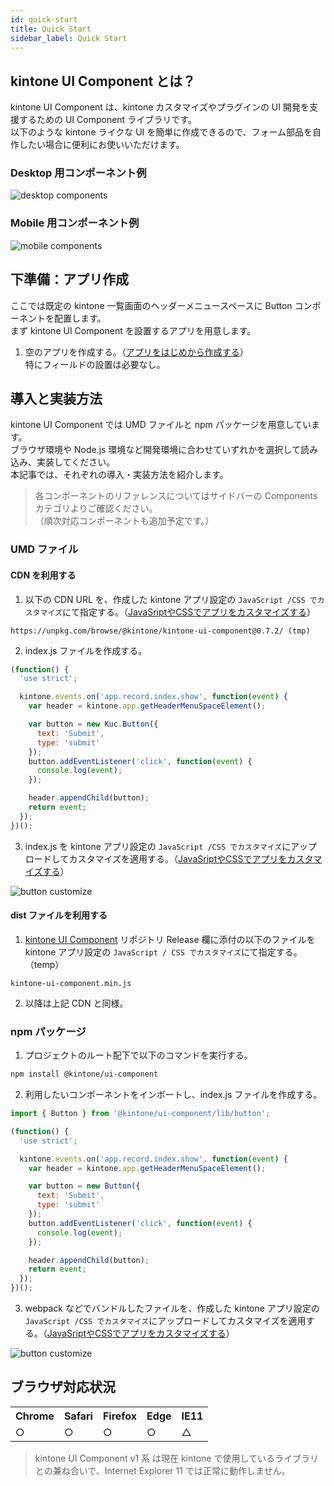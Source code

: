 ```yaml
---
id: quick-start
title: Quick Start
sidebar_label: Quick Start
---
```


## kintone UI Component とは？

kintone UI Component は、kintone カスタマイズやプラグインの UI 開発を支援するための UI Component ライブラリです。  
以下のような kintone ライクな UI を簡単に作成できるので、フォーム部品を自作したい場合に便利にお使いいただけます。

### Desktop 用コンポーネント例

![desktop components](assets/desktop_components.png)

### Mobile 用コンポーネント例

![mobile components](assets/mobile_components.png)

## 下準備：アプリ作成

ここでは既定の kintone 一覧画面のヘッダーメニュースペースに Button コンポーネントを配置します。  
まず kintone UI Component を設置するアプリを用意します。

1. 空のアプリを作成する。（[アプリをはじめから作成する](https://jp.cybozu.help/k/ja/user/create_app/tutorial.html)）  
特にフィールドの設置は必要なし。

## 導入と実装方法

kintone UI Component では UMD ファイルと npm パッケージを用意しています。  
ブラウザ環境や Node.js 環境など開発環境に合わせていずれかを選択して読み込み、実装してください。  
本記事では、それぞれの導入・実装方法を紹介します。

> 各コンポーネントのリファレンスについてはサイドバーの Components カテゴリよりご確認ください。  
> （順次対応コンポーネントも追加予定です。）

### UMD ファイル

#### CDN を利用する

1. 以下の CDN URL を、作成した kintone アプリ設定の `JavaScript /CSS でカスタマイズ`にて指定する。（[JavaSriptやCSSでアプリをカスタマイズする](https://get.kintone.help/k/ja/user/app_settings/js_customize.html)）

```text
https://unpkg.com/browse/@kintone/kintone-ui-component@0.7.2/ (tmp)
```

2. index.js ファイルを作成する。

```js
(function() {
  'use strict';

  kintone.events.on('app.record.index.show', function(event) {
    var header = kintone.app.getHeaderMenuSpaceElement();

    var button = new Kuc.Button({
      text: 'Submit',
      type: 'submit'
    });
    button.addEventListener('click', function(event) {
      console.log(event);
    });

    header.appendChild(button);
    return event;
  });
})();
```

3. index.js を kintone アプリ設定の `JavaScript /CSS でカスタマイズ`にアップロードしてカスタマイズを適用する。（[JavaSriptやCSSでアプリをカスタマイズする](https://jp.cybozu.help/k/ja/user/app_settings/js_customize.html)）

![button customize](assets/button_customize.png)

#### dist ファイルを利用する

1. [kintone UI Component](https://github.com/kintone/kintone-ui-component) リポジトリ Release 欄に添付の以下のファイルを kintone アプリ設定の `JavaScript / CSS でカスタマイズ`にて指定する。（temp）
```text
kintone-ui-component.min.js
```

2. 以降は上記 CDN と同様。

### npm パッケージ

1. プロジェクトのルート配下で以下のコマンドを実行する。

```sh
npm install @kintone/ui-component
```

2. 利用したいコンポーネントをインポートし、index.js ファイルを作成する。

```js
import { Button } from '@kintone/ui-component/lib/button';

(function() {
  'use strict';

  kintone.events.on('app.record.index.show', function(event) {
    var header = kintone.app.getHeaderMenuSpaceElement();

    var button = new Button({
      text: 'Submit',
      type: 'submit'
    });
    button.addEventListener('click', function(event) {
      console.log(event);
    });

    header.appendChild(button);
    return event;
  });
})();
```

3. webpack などでバンドルしたファイルを、作成した kintone アプリ設定の `JavaScript /CSS でカスタマイズ`にアップロードしてカスタマイズを適用する。（[JavaSriptやCSSでアプリをカスタマイズする](https://jp.cybozu.help/k/ja/user/app_settings/js_customize.html)）

![button customize](assets/button_customize.png)

## ブラウザ対応状況

<table>
  <tr>
    <th>Chrome</th>
    <th>Safari</th>
    <th>Firefox</th>
    <th>Edge</th>
    <th>IE11</th>
  </tr>
  <tr>
    <td>○</td>
    <td>○</td>
    <td>○</td>
    <td>○</td>
    <td>△</td>
  </tr>
</table>

> kintone UI Component v1 系 は現在 kintone で使用しているライブラリとの兼ね合いで、Internet Explorer 11 では正常に動作しません。
